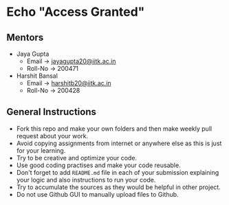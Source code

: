 # Echo "Access Granted"

## Mentors

* Jaya Gupta
    * Email -> jayagupta20@iitk.ac.in
    * Roll-No -> 200471
* Harshit Bansal
    * Email -> harshitb20@iitk.ac.in
    * Roll-No -> 200428

## General Instructions 

* Fork this repo and make your own folders and then make weekly pull request about your work.
* Avoid copying assignments from internet or anywhere else as this is just for your learning.
* Try to be creative and optimize your code.
* Use good coding practises and make your code reusable.
* Don't forget to add ```README.md``` file in each of your submission explaining your logic and also instructions to run your code.
* Try to accumulate the sources as they would be helpful in other project.
* Do not use Github GUI to manually upload files to Github.

